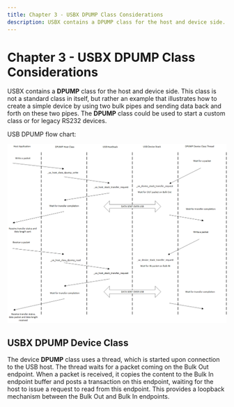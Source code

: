 ```yaml
---
title: Chapter 3 - USBX DPUMP Class Considerations
description: USBX contains a DPUMP class for the host and device side. This class is not a standard class in itself, but rather an example that illustrates how to create a simple device by using two bulk pipes and sending data back and forth on these two pipes
---
```


# Chapter 3 - USBX DPUMP Class Considerations

USBX contains a **DPUMP** class for the host and device side. This class is not a standard class in itself, but rather an example that illustrates how to create a simple device by using two bulk pipes and sending data back and forth on these two pipes. The **DPUMP** class could be used to start a custom class or for legacy RS232 devices.

USB DPUMP flow chart:

![USB DPUMP Flow Chart](./media/usbx-device-stack-supplemental/usb-dpump-flow-chart.png)

## USBX DPUMP Device Class

The device **DPUMP** class uses a thread, which is started upon connection to the USB host. The thread waits for a packet coming on the Bulk Out endpoint. When a packet is received, it copies the content to the Bulk In endpoint buffer and posts a transaction on this endpoint, waiting for the host to issue a request to read from this endpoint. This provides a loopback mechanism between the Bulk Out and Bulk In endpoints.
